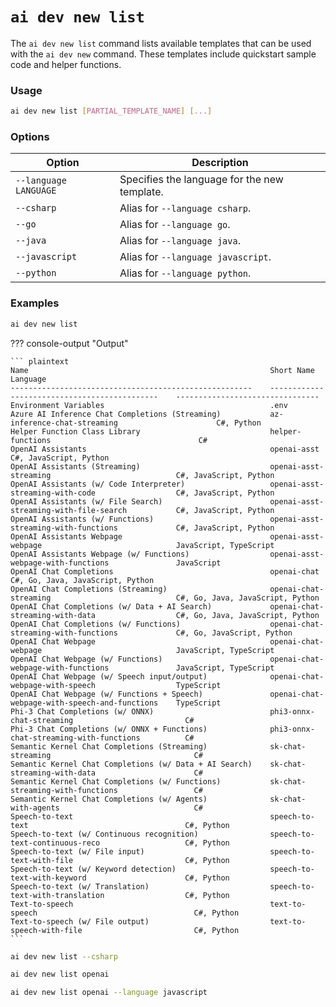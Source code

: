 # `ai dev new list`

The `ai dev new list` command lists available templates that can be used with the `ai dev new` command. These templates include quickstart sample code and helper functions.

### Usage

``` bash
ai dev new list [PARTIAL_TEMPLATE_NAME] [...]
```

### Options

| Option                            | Description                                   |
|---------------------------------- |----------------------------------------------|
| `--language LANGUAGE`             | Specifies the language for the new template. |
| `--csharp`                        | Alias for `--language csharp`.               |
| `--go`                            | Alias for `--language go`.                   |
| `--java`                          | Alias for `--language java`.                 |
| `--javascript`                    | Alias for `--language javascript`.           |
| `--python`                        | Alias for `--language python`.               |

### Examples

``` bash title="List available templates"
ai dev new list
```

??? console-output "Output"

    ``` plaintext
    Name                                                      Short Name                                       Language                        
    ------------------------------------------------------    ---------------------------------------------    --------------------------------
    Environment Variables                                     .env                                                                             
    Azure AI Inference Chat Completions (Streaming)           az-inference-chat-streaming                      C#, Python                      
    Helper Function Class Library                             helper-functions                                 C#                              
    OpenAI Assistants                                         openai-asst                                      C#, JavaScript, Python          
    OpenAI Assistants (Streaming)                             openai-asst-streaming                            C#, JavaScript, Python          
    OpenAI Assistants (w/ Code Interpreter)                   openai-asst-streaming-with-code                  C#, JavaScript, Python          
    OpenAI Assistants (w/ File Search)                        openai-asst-streaming-with-file-search           C#, JavaScript, Python          
    OpenAI Assistants (w/ Functions)                          openai-asst-streaming-with-functions             C#, JavaScript, Python          
    OpenAI Assistants Webpage                                 openai-asst-webpage                              JavaScript, TypeScript          
    OpenAI Assistants Webpage (w/ Functions)                  openai-asst-webpage-with-functions               JavaScript                      
    OpenAI Chat Completions                                   openai-chat                                      C#, Go, Java, JavaScript, Python
    OpenAI Chat Completions (Streaming)                       openai-chat-streaming                            C#, Go, Java, JavaScript, Python
    OpenAI Chat Completions (w/ Data + AI Search)             openai-chat-streaming-with-data                  C#, Go, Java, JavaScript, Python
    OpenAI Chat Completions (w/ Functions)                    openai-chat-streaming-with-functions             C#, Go, JavaScript, Python      
    OpenAI Chat Webpage                                       openai-chat-webpage                              JavaScript, TypeScript          
    OpenAI Chat Webpage (w/ Functions)                        openai-chat-webpage-with-functions               JavaScript, TypeScript          
    OpenAI Chat Webpage (w/ Speech input/output)              openai-chat-webpage-with-speech                  TypeScript                      
    OpenAI Chat Webpage (w/ Functions + Speech)               openai-chat-webpage-with-speech-and-functions    TypeScript                      
    Phi-3 Chat Completions (w/ ONNX)                          phi3-onnx-chat-streaming                         C#                              
    Phi-3 Chat Completions (w/ ONNX + Functions)              phi3-onnx-chat-streaming-with-functions          C#                              
    Semantic Kernel Chat Completions (Streaming)              sk-chat-streaming                                C#                              
    Semantic Kernel Chat Completions (w/ Data + AI Search)    sk-chat-streaming-with-data                      C#                              
    Semantic Kernel Chat Completions (w/ Functions)           sk-chat-streaming-with-functions                 C#                              
    Semantic Kernel Chat Completions (w/ Agents)              sk-chat-with-agents                              C#                              
    Speech-to-text                                            speech-to-text                                   C#, Python                      
    Speech-to-text (w/ Continuous recognition)                speech-to-text-continuous-reco                   C#, Python                      
    Speech-to-text (w/ File input)                            speech-to-text-with-file                         C#, Python                      
    Speech-to-text (w/ Keyword detection)                     speech-to-text-with-keyword                      C#, Python                      
    Speech-to-text (w/ Translation)                           speech-to-text-with-translation                  C#, Python                      
    Text-to-speech                                            text-to-speech                                   C#, Python                      
    Text-to-speech (w/ File output)                           text-to-speech-with-file                         C#, Python                      
    ```

``` bash title="List only C# templates"
ai dev new list --csharp
```

``` bash title="Filter templates by name"
ai dev new list openai
```

``` bash title="Filter templates by name and language"
ai dev new list openai --language javascript
```

